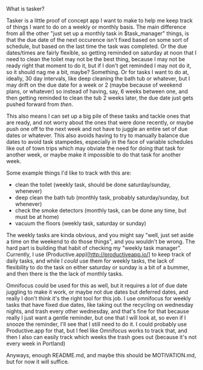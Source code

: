 What is tasker?

Tasker is a little proof of concept app I want to make to help me keep track of things I want to do on a weekly or monthly basis. The main difference from all the other "just set up a monthly task in $task_manager" things, is that the due date of the next occurence isn't fixed based on some sort of schedule, but based on the last time the task was completed. Or the due dates/times are fairly flexible, so getting reminded on saturday at noon that I need to clean the toilet may not be the best thing, because I may not be ready right that moment to do it, but if I don't get reminded I may not do it, so it should nag me a bit, maybe? Something. Or for tasks I want to do at, ideally, 30 day intervals, like deep cleaning the bath tub or whatever, but I may drift on the due date for a week or 2 (maybe because of weekend plans, or whatever) so instead of having, say, 6 weeks between one, and then getting reminded to clean the tub 2 weeks later, the due date just gets pushed forward from *then*.

This also means I can set up a big pile of these tasks and tackle ones that are ready, and not worry about the ones that were done recently, or maybe push one off to the next week and not have to juggle an entire set of due dates or whatever. This also avoids having to try to manually balance due dates to avoid task stampedes, especially in the face of variable schedules like out of town trips which may obviate the need for doing that task for another week, or maybe make it impossible to do that task for another week.

Some example things I'd like to track with this are:

* clean the toilet (weekly task, should be done saturday/sunday, whenever)
* deep clean the bath tub (monthly task, probably saturday/sunday, but whenever)
* check the smoke detectors (monthly task, can be done any time, but must be at home)
* vacuum the floors (weekly task, saturday or sunday)

The weekly tasks are kinda obvious, and you might say "well, just set aside a time on the weekend to do those things", and you wouldn't be wrong. The hard part is building that habit of checking my "weekly task manager". Currently, I use (Productive.app)[http://productiveapp.io/] to keep track of daily tasks, and while I *could* use them for weekly tasks, the lack of flexibility to do the task on either saturday or sunday is a bit of a bummer, and then there is the the lack of monthly tasks.

Omnifocus could be used for this as well, but it requires a lot of due date juggling to make it work, or maybe not due dates but deferred dates, and really I don't think it's the right tool for this job. I use omnifocus for weekly tasks that have fixed due dates, like taking out the recycling on wednesday nights, and trash every other wednesday, and that's fine for that because really I just want a gentle reminder, but one that I will look at, so even if I snooze the reminder, I'll see that I still need to do it. I could probably use Productive.app for that, but I feel like Omnifocus works to track that, and then I also can easily track which weeks the trash goes out (because it's not every week in Portland)

Anyways, enough README.md, and maybe this should be MOTIVATION.md, but for now it will suffice.

